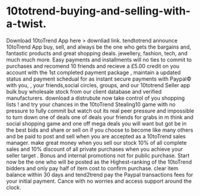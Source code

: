 # 10totrend-buying-and-selling-with-a-twist.
Download 10toTrend App here > downliad link. tendtotrend announce 10toTrend App buy, sell, and always be the one who gets the bargains and, fantastic products and great shopping deals. jewellery, fashion, tech, and much much more. Easy payments and installments will no ties to commit to purchases and recomend 10 friends and recieve a £5.00 credit on you account with the 1st completed payment package , maintain a updated status and payment schedual for as  instant secure payments with Paypal©  with  you, , your friends,social circles, groups, and our 10totrend Seller app bulk buy wholesale stock from our client database and verified manufacturers. download a distrubute now take control of you shopping lists ! and try your chances in the 10toTrend Stealing10 game with no pressure to fully commit but watch out its real peer pressure and impossible to turn down one of deals  one of deals your friends   for grabs in m think and  social shopping game and one off mega deals you will want but got be in the best bids and share or sell on if you choose to become like many others and be paid to post and sell when you are accepted as a 10toTrend sales manager. make great money when you sell our stock 10% of all complete sales and 10% discount of all private purchases when you achieve your seller target . Bonus and internal promotions not for public purchase. Start now be the one who will be posted as the Highest-ranking of the 10toTrend bidders and only pay half of item cost to confirm purchase. clear item balance within 30 days and tend2trend pay the Paypal transactions fees for your initial payment. Cance with no worries and access support around the clock.
